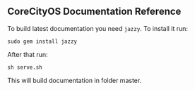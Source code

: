 ## CoreCityOS Documentation Reference

To build latest documentation you need `jazzy`. To install it run:
```shell
sudo gem install jazzy
```
After that run:
```shell
sh serve.sh
```
This will build documentation in folder master.